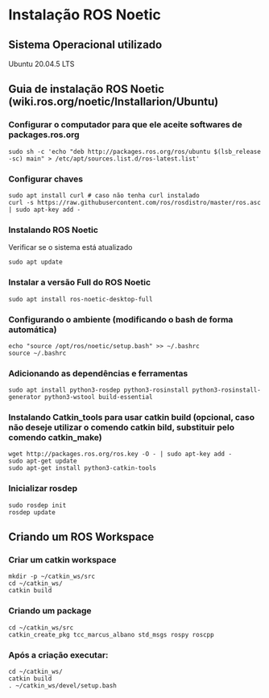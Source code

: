 # Instalação ROS Noetic

## Sistema Operacional utilizado
Ubuntu 20.04.5 LTS

## Guia de instalação ROS Noetic (wiki.ros.org/noetic/Installarion/Ubuntu)

### Configurar o computador para que ele aceite softwares de packages.ros.org

```
sudo sh -c 'echo "deb http://packages.ros.org/ros/ubuntu $(lsb_release -sc) main" > /etc/apt/sources.list.d/ros-latest.list'
```

### Configurar chaves
```
sudo apt install curl # caso não tenha curl instalado
curl -s https://raw.githubusercontent.com/ros/rosdistro/master/ros.asc | sudo apt-key add -	
```

### Instalando ROS Noetic
Verificar se o sistema está atualizado
```
sudo apt update
```	

### Instalar a versão Full do ROS Noetic
```
sudo apt install ros-noetic-desktop-full
```

### Configurando o ambiente (modificando o bash de forma automática)	
```
echo "source /opt/ros/noetic/setup.bash" >> ~/.bashrc
source ~/.bashrc
```

### Adicionando as dependências e ferramentas 
```
sudo apt install python3-rosdep python3-rosinstall python3-rosinstall-generator python3-wstool build-essential
```	
### Instalando Catkin_tools para usar catkin build (opcional, caso não deseje utilizar o comendo catkin bild, substituir pelo comendo catkin_make)
```
wget http://packages.ros.org/ros.key -O - | sudo apt-key add -
sudo apt-get update
sudo apt-get install python3-catkin-tools
```
### Inicializar rosdep
```
sudo rosdep init
rosdep update
```
## Criando um ROS Workspace
### Criar um catkin workspace
```
mkdir -p ~/catkin_ws/src
cd ~/catkin_ws/		
catkin build
```		

### Criando um package
```
cd ~/catkin_ws/src
catkin_create_pkg tcc_marcus_albano std_msgs rospy roscpp
```

### Após a criação executar:
```
cd ~/catkin_ws/ 		
catkin build
. ~/catkin_ws/devel/setup.bash
```
